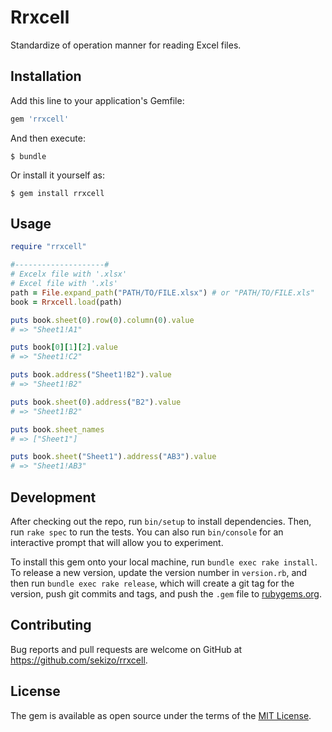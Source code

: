 # Rrxcell

Standardize of operation manner for reading Excel files.

## Installation

Add this line to your application's Gemfile:

```ruby
gem 'rrxcell'
```

And then execute:

    $ bundle

Or install it yourself as:

    $ gem install rrxcell

## Usage

``` ruby
require "rrxcell"

#--------------------#
# Excelx file with '.xlsx'
# Excel file with '.xls'
path = File.expand_path("PATH/TO/FILE.xlsx") # or "PATH/TO/FILE.xls"
book = Rrxcell.load(path)

puts book.sheet(0).row(0).column(0).value
# => "Sheet1!A1"

puts book[0][1][2].value
# => "Sheet1!C2"

puts book.address("Sheet1!B2").value
# => "Sheet1!B2"

puts book.sheet(0).address("B2").value
# => "Sheet1!B2"

puts book.sheet_names
# => ["Sheet1"]

puts book.sheet("Sheet1").address("AB3").value
# => "Sheet1!AB3"


```


## Development

After checking out the repo, run `bin/setup` to install dependencies. Then, run `rake spec` to run the tests. You can also run `bin/console` for an interactive prompt that will allow you to experiment.

To install this gem onto your local machine, run `bundle exec rake install`. To release a new version, update the version number in `version.rb`, and then run `bundle exec rake release`, which will create a git tag for the version, push git commits and tags, and push the `.gem` file to [rubygems.org](https://rubygems.org).

## Contributing

Bug reports and pull requests are welcome on GitHub at https://github.com/sekizo/rrxcell.


## License

The gem is available as open source under the terms of the [MIT License](http://opensource.org/licenses/MIT).

